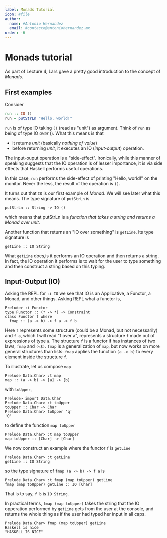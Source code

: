 ```yaml
---
label: Monads Tutorial
icon: #file
author:
  name: #Antonio Hernandez
  email: #contacto@antoniohernandez.mx
order: -6
---
```


# Monads tutorial

As part of Lecture 4, Lars gave a pretty good introduction to the concept of
*Monads*.

## First examples

Consider

```haskell
run :: IO ()
run = putStrLn "Hello, world!"
```

`run` is of type IO taking `()` (read as "unit") as argument.  Think of `run`
as being of type IO *over* ().  What this means is that

- it returns *unit* (basically *nothing of value*)
- before returning *unit*, it executes an IO (*input-output*) operation.

The input-ouput operation is a "side-effect".  Ironically, while this manner
of speaking suggests that the IO operation is of lesser importance, it is via
side effects that Haskell performs useful operations.

In this case, `run` performs the side-effect of printing "Hello, world!" on
the monitor.  Never the less, the result of the operation is `()`.

It turns out that `IO` is our first example of *Monad*.  We will see later
what this means.  The type signature of `putStrLn` is

`putStrLn :: String -> IO ()`

which means that putStrLn is a *function that takes a string and returns a
Monad over unit*.

Another function that returns an "IO over something" is `getLine`.  Its type
signature is

`getLine :: IO String`

What `getLine` does,is it performs an IO operation and then returns a string.
In fact, the IO operation it performs is to wait for the user to type
something and then construct a string based on this typing.

## Input-Output (IO)

Asking the REPL for `:i IO` we see that IO is an Applicative, a Functor, a
Monad, and other things.  Asking REPL what a functor is,

```console
Prelude> :i Functor
type Functor :: (* -> *) -> Constraint
class Functor f where
  fmap :: (a -> b) -> f a -> f b
```

Here `f` represents some structure (could be a Monad, but not necessarily) and 
`f a`, which I will read "f over a", represents a structure `f` made out of
expressions of type `a`.  The structure `f` is a functor if has instances of
two laws, `fmap` and `(<$)`. `fmap` is a generalization of `map`, but now
works on more general structures than lists:  `fmap` applies the function `(a
-> b)` to every element inside the structure `f`.

To illustrate, let us compose `map`

```console
Prelude Data.Char> :t map
map :: (a -> b) -> [a] -> [b]
```

with `toUpper`,

```console
Prelude> import Data.Char
Prelude Data.Char> :t toUpper
toUpper :: Char -> Char
Prelude Data.Char> toUpper 'q'
'Q'
```

to define the function `map toUpper`

```console
Prelude Data.Char> :t map toUpper
map toUpper :: [Char] -> [Char]
```

We now construct an example where the functor `f` is `getLine`

```console
Prelude Data.Char> :t getLine
getLine :: IO String
```

so the type signature of `fmap (a -> b) -> f a` is

```console
Prelude Data.Char> :t fmap (map toUpper) getLine
fmap (map toUpper) getLine :: IO [Char]
```

That is to say, `f b` is `IO String`.

In practical terms, `fmap (map toUpper)` takes the string that the IO
opperation performed by `getLine` gets from the user at the console,
and returns the whole thing as if the user had typed her input in all caps.

```console
Prelude Data.Char> fmap (map toUpper) getLine
Haskell is nice
"HASKELL IS NICE"
```
